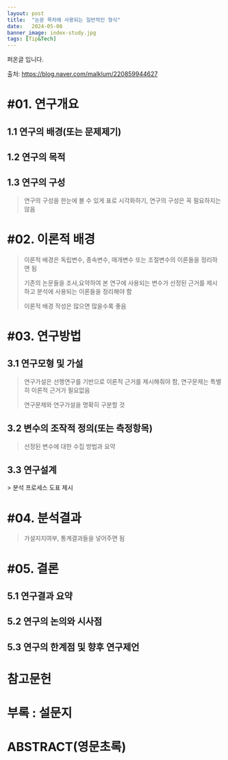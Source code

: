 ```yaml
---
layout: post
title:  "논문 목차에 사용되는 일반적인 형식"
date:   2024-05-08
banner_image: index-study.jpg
tags: [Tip&Tech]
---
```


퍼온글 입니다. 

출처: https://blog.naver.com/malklum/220859944627

<!--more-->

# #01. 연구개요

## 1.1 연구의 배경(또는 문제제기)

## 1.2 연구의 목적

## 1.3 연구의 구성

> 연구의 구성을 한눈에 볼 수 있게 표로 시각화하기, 연구의 구성은 꼭 필요하지는 않음


# #02. 이론적 배경

> 이론적 배경은 독립변수, 종속변수, 매개변수 또는 조절변수의 이론들을 정리하면 됨
>
> 기존의 논문들을 조사,요약하여 본 연구에 사용되는 변수가 선정된 근거를 제시하고 분석에 사용되는 이론들을 정리해야 함
>
> ​이론적 배경 작성은 많으면 많을수록 좋음



# #03. 연구방법

## 3.1 연구모형 및 가설

> 연구가설은 선행연구를 기반으로 이론적 근거를 제시해줘야 함, 연구문제는 특별히 이론적 근거가 필요없음
>
> 연구문제와 연구가설을 명확히 구분할 것

## 3.2 변수의 조작적 정의(또는 측정항목)

> 선정된 변수에 대한 수집 방법과 요약

## 3.3 연구설계

​> 분석 프로세스 도표 제시

# #04. 분석결과

> 가설지지여부, 통계결과들을 넣어주면 됨

# #05. 결론

## 5.1 연구결과 요약

## 5.2 연구의 논의와 시사점

## 5.3 연구의 한계점 및 향후 연구제언



# 참고문헌

# 부록 : 설문지

# ABSTRACT(영문초록)
